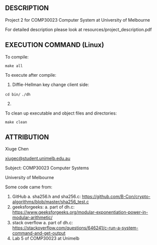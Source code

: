 ## DESCRIPTION

Project 2 for COMP30023 Computer System at University of Melbourne



For detailed description please look at resources/project_description.pdf

## EXECUTION COMMAND (Linux)

To compile:

`make all`

To execute after compile:

1. Diffie-Hellman key change client side:

`cd bin/`
`./dh`

2.

To clean up executable and object files and directories:

`make clean`

## ATTRIBUTION
Xiuge Chen

xiugec@student.unimelb.edu.au

Subject: COMP30023 Computer Systems

University of Melbourne

Some code came from:
1. GitHub
  a. sha256.h and sha256.c: https://github.com/B-Con/crypto-algorithms/blob/master/sha256_test.c
2. geeksforgeeks:
  a. part of dh.c: https://www.geeksforgeeks.org/modular-exponentiation-power-in-modular-arithmetic/
3. stack overflow
  a. part of dh.c: https://stackoverflow.com/questions/646241/c-run-a-system-command-and-get-output
4. Lab 5 of COMP30023 at Unimelb
